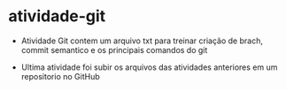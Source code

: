 # atividade-git

- Atividade Git contem um arquivo txt para treinar criação de brach, commit semantico e os principais comandos do git 

- Ultima atividade foi subir os arquivos das atividades anteriores em um repositorio no GitHub


